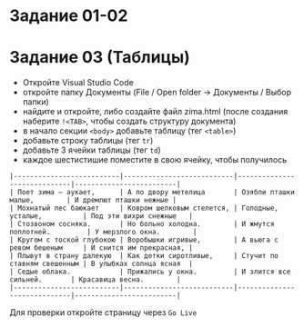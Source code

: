 # Задание 01-02
# Задание 03 (Таблицы)

- Откройте Visual Studio Code
- откройте папку Документы (File / Open folder -> Документы / Выбор папки)
- найдите и откройте, либо создайте файл zima.html (после создания наберите `!<TAB>`, чтобы создать структуру документа)
- в начало секции `<body>` добавьте таблицу (тег `<table>`)
- добавьте строку таблицы (тег `tr`)
- добавьте 3 ячейки таблицы (тег `td`)
- каждое шестистишие поместите в свою ячейку, чтобы получилось 
```
|--------------------------|---------------------------|-----------------------------|-------------------------|
| Поет зима — аукает,      | А по двору метелица       | Озябли пташки малые,        | И дремлют пташки нежные |
| Мохнатый лес баюкает     | Ковром шелковым стелется, | Голодные, усталые,          | Под эти вихри снежные   |
| Стозвоном сосняка.       | Но больно холодна.        | И жмутся поплотней.         | У мерзлого окна.        |
| Кругом с тоской глубокою | Воробышки игривые,        | А вьюга с ревом бешеным     | И снится им прекрасная, |
| Плывут в страну далекую  | Как детки сиротливые,     | Стучит по ставням свешенным | В улыбках солнца ясная  |
| Седые облака.            | Прижались у окна.         | И злится все сильней.       | Красавица весна.        |
|--------------------------|---------------------------|-----------------------------|-------------------------|
```
Для проверки откройте страницу через `Go Live`
